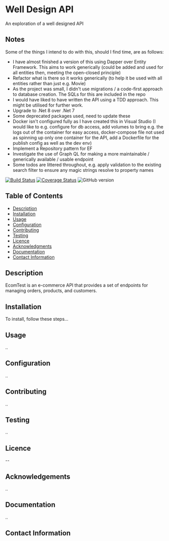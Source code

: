 # Well Design API
An exploration of a well designed API

## Notes

Some of the things I intend to do with this, should I find time, are as follows:

- I have almost finished a version of this using Dapper over Entity Framework. This aims to work generically (could be added and used for all entities then, meeting the open-closed principle)
- Refactor what is there so it works generically (to help it be used with all entities rather than just e.g. Movie)
- As the project was small, I didn't use migrations / a code-first approach to database creation. The SQLs for this are included in the repo
- I would have liked to have written the API using a TDD approach. This might be utilised for further work.
- Upgrade to .Net 8 over .Net 7
- Some deprecated packages used, need to update these
- Docker isn't configured fully as I have created this in Visual Studio (I would like to e.g. configure for db access, add volumes to bring e.g. the logs out of the container for easy access, docker-compose file not used as spinning up only one container for the API, add a Dockerfile for the publish config as well as the dev env)
- Implement a Repository pattern for EF
- Investigate the use of Graph QL for making a more maintainable / generically available / usable endpoint
- Some todos are littered throughout, e.g. apply validation to the existing search filter to ensure any magic strings resolve to property names


[![Build Status](https://travis-ci.org/username/repo.svg?branch=main)](https://travis-ci.org/username/repo)
[![Coverage Status](https://coveralls.io/repos/github/username/repo/badge.svg?branch=main)](https://coveralls.io/github/username/repo?branch=main)
![GitHub version](https://img.shields.io/badge/version-1.0-blue.svg)

## Table of Contents

- [Description](#description)
- [Installation](#installation)
- [Usage](#usage)
- [Configuration](#configuration)
- [Contributing](#contributing)
- [Testing](#testing)
- [Licence](#licence)
- [Acknowledgments](#acknowledgments)
- [Documentation](#documentation)
- [Contact Information](#contact-information)

## Description

EcomTest is an e-commerce API that provides a set of endpoints for managing orders, products, and customers.

## Installation

To install, follow these steps...

## Usage
..
## Configuration
..
## Contributing
..
## Testing
..
## Licence
--
## Acknowledgements
..
## Documentation
..
## Contact Information